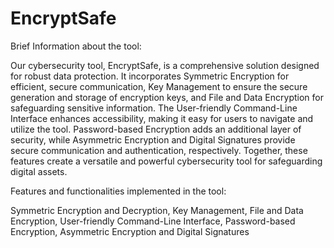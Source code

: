 # EncryptSafe

Brief Information about the tool:

Our cybersecurity tool, EncryptSafe, is a comprehensive solution designed for robust data protection. It incorporates Symmetric Encryption for efficient, secure communication, Key Management to ensure the secure generation and storage of encryption keys, and File and Data Encryption for safeguarding sensitive information. The User-friendly Command-Line Interface enhances accessibility, making it easy for users to navigate and utilize the tool. Password-based Encryption adds an additional layer of security, while Asymmetric Encryption and Digital Signatures provide secure communication and authentication, respectively. Together, these features create a versatile and powerful cybersecurity tool for safeguarding digital assets.


Features and functionalities implemented in the tool:

Symmetric Encryption and Decryption, Key Management, File and Data Encryption, User-friendly Command-Line Interface, Password-based Encryption, Asymmetric Encryption and Digital Signatures

